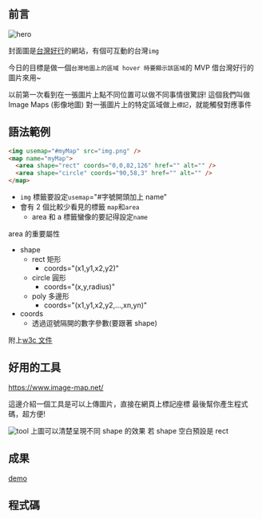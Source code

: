 ## 前言

![hero](https://drive.google.com/thumbnail?id=1GX3S8YoL5XBpZjDVuo2GNjlIhLIsciTD&sz=w1366)

封面圖是[台灣好行](https://www.taiwantrip.com.tw/)的網站，有個可互動的台灣`img`

今日的目標是做一個`台灣地圖上的區域 hover 時要顯示該區域`的 MVP
借台灣好行的圖片來用~

以前第一次看到在一張圖片上點不同位置可以做不同事情很驚訝!
這個我們叫做 Image Maps (影像地圖)
對一張圖片上的特定區域做上`標記`，就能觸發對應事件

## 語法範例

```html
<img usemap="#myMap" src="img.png" />
<map name="myMap">
  <area shape="rect" coords="0,0,82,126" href="" alt="" />
  <area shape="circle" coords="90,58,3" href="" alt="" />
</map>
```

- `img` 標籤要設定`usemap`="#字號開頭加上 name"
- 會有 2 個比較少看見的標籤 `map`和`area`
  - area 和 a 標籤蠻像的要記得設定`name`

area 的重要屬性

- shape
  - rect 矩形
    - coords="(x1,y1,x2,y2)"
  - circle 圓形
    - coords="(x,y,radius)"
  - poly 多邊形
    - coords="(x1,y1,x2,y2,...,xn,yn)"
- coords
  - 透過逗號隔開的數字參數(要跟著 shape)

附上[w3c 文件](https://www.w3schools.com/tags/att_area_coords.asp)

## 好用的工具

https://www.image-map.net/

這邊介紹一個工具是可以上傳圖片，直接在網頁上標記座標
最後幫你產生程式碼，超方便!

![tool](https://drive.google.com/thumbnail?id=1brJ1c4RW0GQZh_f1AcLBAzCukdVght8n&sz=w1366)
上圖可以清楚呈現不同 shape 的效果
若 shape 空白預設是 rect

## 成果

[demo](https://dpes8693.github.io/ithome-2024-ironman/day21/index.html)

## 程式碼
